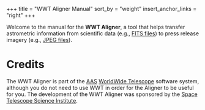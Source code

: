 +++
title = "WWT Aligner Manual"
sort_by = "weight"
insert_anchor_links = "right"
+++

Welcome to the manual for the **WWT Aligner**, a tool that helps transfer
astrometric information from scientific data (e.g., [FITS files]) to press
release imagery (e.g., [JPEG files]).

[FITS files]: https://fits.gsfc.nasa.gov/fits_documentation.html
[JPEG files]: https://en.wikipedia.org/wiki/JPEG


# Credits

The WWT Aligner is part of the [AAS](https://aas.org/) [WorldWide Telescope]
software system, although you do not need to use WWT in order for the Aligner to
be useful for you. The development of the WWT Aligner was sponsored by the [Space
Telescope Science Institute][stsci].

[WorldWide Telescope]: http://www.worldwidetelescope.org/
[stsci]: https://stsci.edu/
